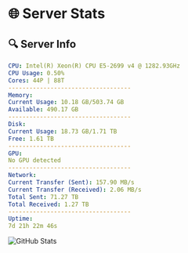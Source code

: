 # 🌐 Server Stats
## 🔍 Server Info
```yaml
CPU: Intel(R) Xeon(R) CPU E5-2699 v4 @ 1282.93GHz
CPU Usage: 0.50%
Cores: 44P | 88T
-----------------------------------
Memory:
Current Usage: 10.18 GB/503.74 GB
Available: 490.17 GB
-----------------------------------
Disk:
Current Usage: 18.73 GB/1.71 TB
Free: 1.61 TB
-----------------------------------
GPU:
No GPU detected
-----------------------------------
Network:
Current Transfer (Sent): 157.90 MB/s
Current Transfer (Received): 2.06 MB/s
Total Sent: 71.27 TB
Total Received: 1.27 TB
-----------------------------------
Uptime:
7d 21h 22m 46s
```
![GitHub Stats](https://img.shields.io/badge/Updated-2025-02-15_20:06:04-blue)